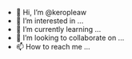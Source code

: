 - 👋 Hi, I’m @keropleaw
- 👀 I’m interested in ...
- 🌱 I’m currently learning ...
- 💞️ I’m looking to collaborate on ...
- 📫 How to reach me ...

<!---
keropleaw/keropleaw is a ✨ special ✨ repository because its `README.md` (this file) appears on your GitHub profile.
You can click the Preview link to take a look at your changes.
--->
